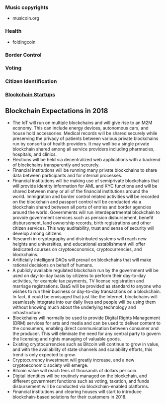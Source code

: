 ### Music copyrights

- musicoin.org

### Health

- foldingcoin

### Border Control

### Voting

### Citizen Identification

### [Blockchain Startups](https://angel.co/blockchains)

## Blockchain Expectations in 2018

- The IoT will run on multiple blockchains and will give rise to an M2M economy. This can include energy devices, autonomous cars, and house hold accessories.
Medical records will be shared securely while preserving the privacy of patients between various private blockchains run by consortia of health providers. It may well be a single private blockchain shared among all service providers including pharmacies, hospitals, and clinics.
- Elections will be held via decentralized web applications with a backend of blockchains transparently and securely.
- Financial institutions will be running many private blockchains to share data between participants and for internal processes.
- Financial institutions will be making use of semiprivate blockchains that will provide identity information for AML and KYC functions and will be shared between many or all of the financial institutions around the world.
Immigration and border control related activities will be recorded on the blockchain and passport control will be conducted via a blockchain shared between all ports of entries and border agencies around the world.
Governments will run interdepartmental blockchain to provide government services such as pension disbursement, benefit disbursement, land ownership records, birth registrations and other citizen services. This way auditability, trust and sense of security will develop among citizens.
- Research in cryptography and distributed systems will reach new heights and universities, and educational establishment will offer dedicated courses on cryptoeconomics, cryptocurrencies, and blockchains.
- Artificially Intelligent DAOs will prevail on blockchains that will make rational decisions on behalf of humans.
- A publicly available regulated blockchain run by the government will be used on day-to-day basis by citizens to perform their day-to-day activities, for example tax payments, TV license registration and marriage registrations.
BaaS will be provided as standard to anyone who wishes to run their business or day-to-day transactions on a blockchain. In fact, it could be envisaged that just like the Internet, blockchains will seamlessly integrate into our daily lives and people will be using them without knowing much about the underlying technology and infrastructure.
- Blockchains will normally be used to provide Digital Rights Management (DRM) services for arts and media and can be used to deliver content to the consumers, enabling direct communication between consumer and the producer. This will eliminate the need for any central party to govern the licensing and rights managing of valuable goods.
- Existing cryptocurrencies such as Bitcoin will continue to grow in value, and with the availability of state channels and scalability efforts, this trend is only expected to grow.
- Cryptocurrency investment will greatly increase, and a new cryptoeconomic society will emerge.
- Bitcoin value will reach tens of thousands of dollars per coin.
- Digital identities will be routinely managed on the blockchain, and different government functions such as voting, taxation, and funds disbursement will be conducted via blockchain-enabled platforms.
- Financial institutions and clearing houses will start to introduce blockchain-based solutions for their customers in 2018.
